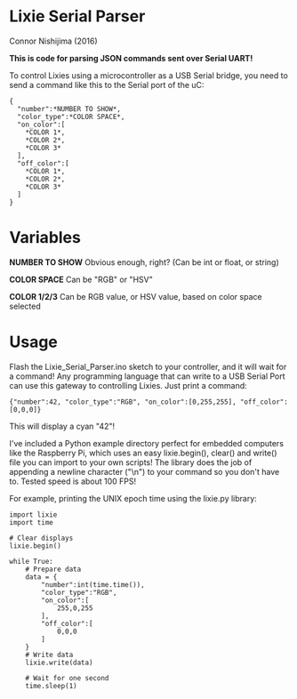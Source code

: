 # Lixie Serial Parser
Connor Nishijima (2016)

**This is code for parsing JSON commands sent over Serial UART!**

To control Lixies using a microcontroller as a USB Serial bridge, you need to send a command like this to the Serial port of the uC:

    {
      "number":*NUMBER TO SHOW*,
      "color_type":*COLOR SPACE*,
      "on_color":[
        *COLOR 1*,
        *COLOR 2*,
        *COLOR 3*
      ],
      "off_color":[
        *COLOR 1*,
        *COLOR 2*,
        *COLOR 3*
      ]
    }
    
# Variables

**NUMBER TO SHOW** Obvious enough, right? (Can be int or float, or string)

**COLOR SPACE** Can be "RGB" or "HSV"

**COLOR 1/2/3** Can be RGB value, or HSV value, based on color space selected

# Usage

Flash the Lixie_Serial_Parser.ino sketch to your controller, and it will wait for a command!
Any programming language that can write to a USB Serial Port can use this gateway to controlling Lixies. Just print a command:

    {"number":42, "color_type":"RGB", "on_color":[0,255,255], "off_color":[0,0,0]}

This will display a cyan "42"!

I've included a Python example directory perfect for embedded computers like the Raspberry Pi, which uses an easy lixie.begin(), 
clear() and write() file you can import to your own scripts! The library does the job of appending a newline character ("\n") to your
command so you don't have to. Tested speed is about 100 FPS!

For example, printing the UNIX epoch time using the lixie.py library:

    import lixie
    import time
    
    # Clear displays
    lixie.begin()
    
    while True:
        # Prepare data
        data = {
            "number":int(time.time()),
            "color_type":"RGB",
            "on_color":[
                255,0,255
            ],
            "off_color":[
                0,0,0
            ]
        }
        # Write data
        lixie.write(data)
        
        # Wait for one second
        time.sleep(1)
